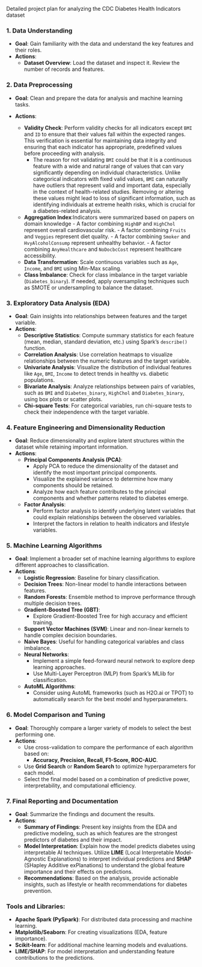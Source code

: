 Detailed project plan for analyzing the CDC Diabetes Health Indicators dataset

### 1. **Data Understanding**
   - **Goal**: Gain familiarity with the data and understand the key features and their roles.
   - **Actions**:
     - **Dataset Overview**: Load the dataset and inspect it. Review the number of records and features.


### 2. **Data Preprocessing**
   - **Goal**: Clean and prepare the data for analysis and machine learning tasks.
   - **Actions**:
    
     - **Validity Check**: Perform validity checks for all indicators except `BMI` and `ID` to ensure that their values fall within the expected ranges. This verification is essential for maintaining data integrity and ensuring that each indicator has appropriate, predefined values before proceeding with analysis.
         - The reason for not validating `BMI` could be that it is a continuous feature with a wide and natural range of values that can vary significantly depending on individual characteristics. Unlike categorical indicators with fixed valid values, `BMI` can naturally have outliers that represent valid and important data, especially in the context of health-related studies. Removing or altering these values might lead to loss of significant information, such as identifying individuals at extreme health risks, which is crucial for a diabetes-related analysis.
     - **Aggregation Index**:Indicators were summarized based on papers on domain knowledge
            - A factor combining `HighBP` and `HighChol` represent overall cardiovascular risk.
            - A factor combining `Fruits` and `Veggies`  represent diet quality.
            - A factor combining `Smoker` and `HvyAlcoholConsump` represent unhealthy behavior.
            - A factor combining `AnyHealthcare` and `NoDocbcCost` represent healthcare accessibility.
     - **Data Transformation**: Scale continuous variables such as `Age`, `Income`, and `BMI` using Min-Max scaling.
     - **Class Imbalance**: Check for class imbalance in the target variable (`Diabetes_binary`). If needed, apply oversampling techniques such as SMOTE or undersampling to balance the dataset.

### 3. **Exploratory Data Analysis (EDA)**
   - **Goal**: Gain insights into relationships between features and the target variable.
   - **Actions**:
     - **Descriptive Statistics**: Compute summary statistics for each feature (mean, median, standard deviation, etc.) using Spark’s `describe()` function.
     - **Correlation Analysis**: Use correlation heatmaps to visualize relationships between the numeric features and the target variable.
     - **Univariate Analysis**: Visualize the distribution of individual features like `Age`, `BMI`, `Income` to detect trends in healthy vs. diabetic populations.
     - **Bivariate Analysis**: Analyze relationships between pairs of variables, such as `BMI` and `Diabetes_binary`, `HighChol` and `Diabetes_binary`, using box plots or scatter plots.
     - **Chi-square Tests**: For categorical variables, run chi-square tests to check their independence with the target variable.

### 4. **Feature Engineering and Dimensionality Reduction**
   - **Goal**: Reduce dimensionality and explore latent structures within the dataset while retaining important information.
   - **Actions**:
     - **Principal Components Analysis (PCA)**: 
       - Apply PCA to reduce the dimensionality of the dataset and identify the most important principal components.
       - Visualize the explained variance to determine how many components should be retained.
       - Analyze how each feature contributes to the principal components and whether patterns related to diabetes emerge.
     - **Factor Analysis**:
       - Perform factor analysis to identify underlying latent variables that could explain relationships between the observed variables.
       - Interpret the factors in relation to health indicators and lifestyle variables. 
### 5. **Machine Learning Algorithms**
   - **Goal**: Implement a broader set of machine learning algorithms to explore different approaches to classification.
   - **Actions**:
     - **Logistic Regression**: Baseline for binary classification.
     - **Decision Trees**: Non-linear model to handle interactions between features.
     - **Random Forests**: Ensemble method to improve performance through multiple decision trees.
     - **Gradient-Boosted Tree (GBT)**: 
       - Explore Gradient-Boosted Tree for high accuracy and efficient training.
     - **Support Vector Machines (SVM)**: Linear and non-linear kernels to handle complex decision boundaries.
     - **Naive Bayes**: Useful for handling categorical variables and class imbalance.
     - **Neural Networks**:
       - Implement a simple feed-forward neural network to explore deep learning approaches.
       - Use Multi-Layer Perceptron (MLP) from Spark’s MLlib for classification.
     - **AutoML Algorithms**: 
       - Consider using AutoML frameworks (such as H2O.ai or TPOT) to automatically search for the best model and hyperparameters.

### 6. **Model Comparison and Tuning**
   - **Goal**: Thoroughly compare a larger variety of models to select the best performing one.
   - **Actions**:
     - Use cross-validation to compare the performance of each algorithm based on:
       - **Accuracy, Precision, Recall, F1-Score, ROC-AUC**.
     - Use **Grid Search** or **Random Search** to optimize hyperparameters for each model.
     - Select the final model based on a combination of predictive power, interpretability, and computational efficiency.

### 7. **Final Reporting and Documentation**
   - **Goal**: Summarize the findings and document the results.
   - **Actions**:
     - **Summary of Findings**: Present key insights from the EDA and predictive modeling, such as which features are the strongest predictors of diabetes and their impact.
     - **Model Interpretation**: Explain how the model predicts diabetes using interpretable AI techniques. Utilize **LIME** (Local Interpretable Model-Agnostic Explanations) to interpret individual predictions and **SHAP** (SHapley Additive exPlanations) to understand the global feature importance and their effects on predictions.
     - **Recommendations**: Based on the analysis, provide actionable insights, such as lifestyle or health recommendations for diabetes prevention.

### Tools and Libraries:
- **Apache Spark (PySpark)**: For distributed data processing and machine learning.
- **Matplotlib/Seaborn**: For creating visualizations (EDA, feature importance).
- **Scikit-learn**: For additional machine learning models and evaluations.
- **LIME/SHAP**: For model interpretation and understanding feature contributions to the predictions.
  
